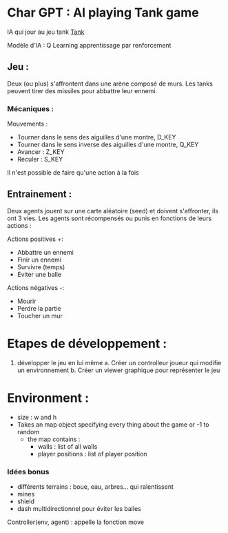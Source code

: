 # Char GPT : AI playing Tank game
IA qui jour au jeu tank [Tank](https://en.wikipedia.org/wiki/Tank_(video_game))

Modèle d'IA : Q Learning apprentissage par renforcement 

## Jeu : 
Deux (ou plus) s'affrontent dans une arène composé de murs. Les tanks peuvent tirer des missiles pour abbattre leur ennemi.

### Mécaniques : 
Mouvements : 
- Tourner dans le sens des aiguilles d'une montre, D_KEY
- Tourner dans le sens inverse des aiguilles d'une montre, Q_KEY
- Avancer : Z_KEY
- Reculer : S_KEY

Il n'est possible de faire qu'une action à la fois

## Entrainement : 
Deux agents jouent sur une carte aléatoire (seed) et doivent s'affronter, ils ont 3 vies. 
Les agents sont récompensés ou punis en fonctions de leurs actions : 

Actions positives +: 
+ Abbattre un ennemi
+ Finir un ennemi 
+ Survivre (temps) 
+ Eviter une balle 

Actions négatives -: 
- Mourir
- Perdre la partie 
- Toucher un mur 

# Etapes de développement : 
1. développer le jeu en lui même 
    a. Créer un controlleur joueur qui modifie un environnement
    b. Créer un viewer graphique pour représenter le jeu

# Environment : 
- size : w and h 
- Takes an map object specifying every thing about the game or -1 to random
    - the map contains : 
        - walls : list of all walls 
        - player positions : list of player position

### Idées bonus 
- différents terrains : boue, eau, arbres... qui ralentissent
- mines 
- shield
- dash multidirectionnel pour éviter les balles 


Controller(env, agent) : appelle la fonction move 